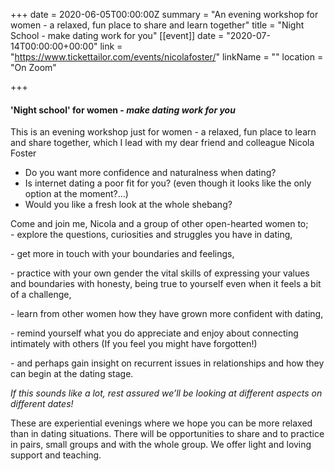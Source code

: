 +++
date = 2020-06-05T00:00:00Z
summary = "An evening workshop for women - a relaxed, fun place to share and learn together"
title = "Night School - make dating work for you"
[[event]]
date = "2020-07-14T00:00:00+00:00"
link = "https://www.tickettailor.com/events/nicolafoster/"
linkName = ""
location = "On Zoom"

+++

#### **'Night school'** for women **-** _make dating work for you_

This is an evening workshop just for women - a relaxed, fun place to learn and share together, which I lead with my dear friend and colleague Nicola Foster

* Do you want more confidence and naturalness when dating?
* Is internet dating a poor fit for you? (even though it looks like the only option at the moment?...)
* Would you like a fresh look at the whole shebang?

Come and join me, Nicola and a group of other open-hearted women to;   
\- explore the questions, curiosities and struggles you have in dating, 

\- get more in touch with your boundaries and feelings,

\- practice with your own gender the vital skills of expressing your values and boundaries with honesty, being true to yourself even when it feels a bit of a challenge,

\- learn from other women how they have grown more confident with dating,

\- remind yourself what you do appreciate and enjoy about connecting intimately with others (If you feel you might have forgotten!)

\- and perhaps gain insight on recurrent issues in relationships and how they can begin at the dating stage.

_If this sounds like a lot, rest assured we’ll be looking at different aspects on different dates!_

These are experiential evenings where we hope you can be more relaxed than in dating situations. There will be opportunities to share and to practice in pairs, small groups and with the whole group. We offer light and loving support and teaching.